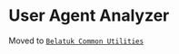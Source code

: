 # User Agent Analyzer

Moved to [`Belatuk Common Utilities`](<https://github.com/dart-backend/belatuk-common-utilities/tree/main/packages/user_agent>)
